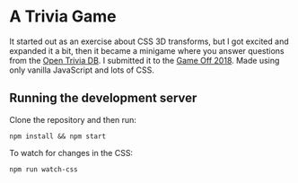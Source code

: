 # A Trivia Game

It started out as an exercise about CSS 3D transforms, but I got excited and expanded it a bit, then it became a minigame where you answer questions from the [Open Trivia DB](https://opentdb.com/). I submitted it to the [Game Off 2018](https://itch.io/jam/game-off-2018/rate/335109). Made using only vanilla JavaScript and lots of CSS.

## Running the development server

Clone the repository and then run:

```[bash]
npm install && npm start
```

To watch for changes in the CSS:

```[bash]
npm run watch-css
```
